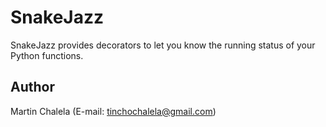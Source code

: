 # SnakeJazz


SnakeJazz provides decorators to let you know the running status of your Python functions.



## Author

Martin Chalela (E-mail: tinchochalela@gmail.com)
